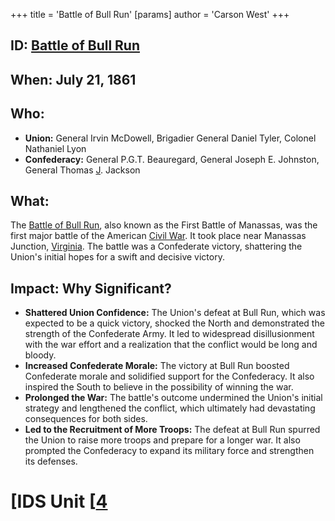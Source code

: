 +++
 title = 'Battle of Bull Run'
[params]
	author = 'Carson West'
+++
## ID: [Battle of Bull Run](./../battle-of-bull-run/) 
## When: July 21, 1861

## Who:
* **Union:** General Irvin McDowell, Brigadier General Daniel Tyler,  Colonel Nathaniel Lyon 
* **Confederacy:** General P.G.T. Beauregard, General Joseph E. Johnston, General Thomas [J](./../j/). Jackson

## What:
The [Battle of Bull Run](./../battle-of-bull-run/), also known as the First Battle of Manassas, was the first major battle of the American [Civil War](./../civil-war/). It took place near Manassas Junction, [Virginia](./../virginia/). The battle was a Confederate victory, shattering the Union's initial hopes for a swift and decisive victory.  

## Impact: Why Significant? 
* **Shattered Union Confidence:** The Union's defeat at Bull Run, which was expected to be a quick victory, shocked the North and demonstrated the strength of the Confederate Army. It led to widespread disillusionment with the war effort and a realization that the conflict would be long and bloody.
* **Increased Confederate Morale:** The victory at Bull Run boosted Confederate morale and solidified support for the Confederacy. It also inspired the South to believe in the possibility of winning the war.
* **Prolonged the War:** The battle's outcome undermined the Union's initial strategy and lengthened the conflict, which ultimately had devastating consequences for both sides.
* **Led to the Recruitment of More Troops:**  The defeat at Bull Run spurred the Union to raise more troops and prepare for a longer war. It also prompted the Confederacy to expand its military force and strengthen its defenses. 

# [IDS Unit [[4](./../ids-unit-[[4/)